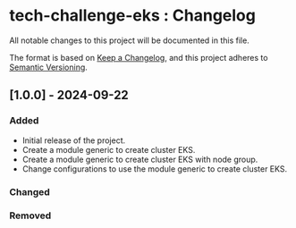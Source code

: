 # tech-challenge-eks : Changelog

All notable changes to this project will be documented in this file.

The format is based on [Keep a Changelog](https://keepachangelog.com/en/1.0.0/),
and this project adheres to [Semantic Versioning](https://semver.org/spec/v2.0.0.html).

## [1.0.0] - 2024-09-22

### Added

- Initial release of the project.
- Create a module generic to create cluster EKS. 
- Create a module generic to create cluster EKS with node group.
- Change configurations to use the module generic to create cluster EKS.

### Changed

### Removed